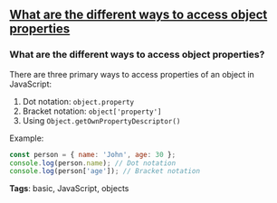 ## [What are the different ways to access object properties](#what-are-the-different-ways-to-access-object-properties)

### What are the different ways to access object properties?

There are three primary ways to access properties of an object in JavaScript:

1. Dot notation: `object.property`
2. Bracket notation: `object['property']`
3. Using `Object.getOwnPropertyDescriptor()`

Example:

```javascript
const person = { name: 'John', age: 30 };
console.log(person.name); // Dot notation
console.log(person['age']); // Bracket notation
```

**Tags**: basic, JavaScript, objects


